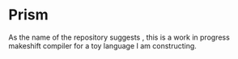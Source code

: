 # Prism
 As the name of the repository suggests , this is a work in progress makeshift compiler for a toy language I am constructing. 
